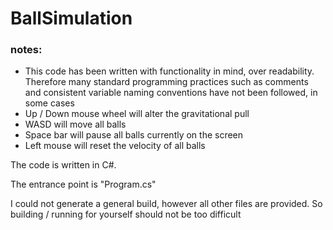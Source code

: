 ﻿<h1>BallSimulation</h1>
<h3><b>notes:</b></h3>
<ul>
    <li>This code has been written with functionality in mind, over readability. Therefore many standard programming practices such as comments and consistent variable naming conventions have not been followed, in some cases</li>
    <li>Up / Down mouse wheel will alter the gravitational pull</li>
    <li>WASD will move all balls</li>
    <li>Space bar will pause all balls currently on the screen</li>
    <li>Left mouse will reset the velocity of all balls</li>

</ul>

The code is written in C#.

The entrance point is "Program.cs"

I could not generate a general build, however all other files are provided. So building / running for yourself should not be too difficult